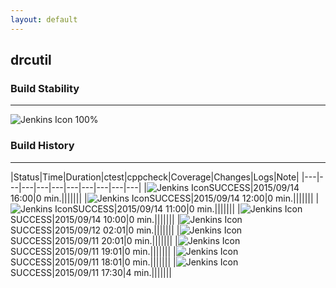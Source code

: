 ```yaml
---
layout: default
---
```

## drcutil
### Build Stability
___
![Jenkins Icon](http://jenkinshrg.github.io/images/48x48/health-80plus.png)
100%
  
### Build History
___
|Status|Time|Duration|<span class='badge'>ctest</span>|<span class='badge'>cppcheck</span>|Coverage|Changes|Logs|Note|
|---|---|---|---|---|---|---|---|---|---|
|![Jenkins Icon](http://jenkinshrg.github.io/images/24x24/blue.png)SUCCESS|2015/09/14 16:00|0 min.|||||||
|![Jenkins Icon](http://jenkinshrg.github.io/images/24x24/blue.png)SUCCESS|2015/09/14 12:00|0 min.|||||||
|![Jenkins Icon](http://jenkinshrg.github.io/images/24x24/blue.png)SUCCESS|2015/09/14 11:00|0 min.|||||||
|![Jenkins Icon](http://jenkinshrg.github.io/images/24x24/blue.png)SUCCESS|2015/09/14 10:00|0 min.|||||||
|![Jenkins Icon](http://jenkinshrg.github.io/images/24x24/blue.png)SUCCESS|2015/09/12 02:01|0 min.|||||||
|![Jenkins Icon](http://jenkinshrg.github.io/images/24x24/blue.png)SUCCESS|2015/09/11 20:01|0 min.|||||||
|![Jenkins Icon](http://jenkinshrg.github.io/images/24x24/blue.png)SUCCESS|2015/09/11 19:01|0 min.|||||||
|![Jenkins Icon](http://jenkinshrg.github.io/images/24x24/blue.png)SUCCESS|2015/09/11 18:01|0 min.|||||||
|![Jenkins Icon](http://jenkinshrg.github.io/images/24x24/blue.png)SUCCESS|2015/09/11 17:30|4 min.|||||||
